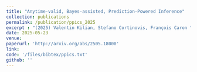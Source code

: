 ```yaml
---
title: "Anytime-valid, Bayes-assisted, Prediction-Powered Inference"
collection: publications
permalink: /publication/ppics_2025
excerpt : "(2025) Valentin Kilian, Stefano Cortinovis, François Caron "
date: 2025-05-23
venue:
paperurl: 'http://arxiv.org/abs/2505.18000'
link:  
code: '/files/bibtex/ppics.txt'
github: ''
---
```


